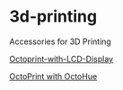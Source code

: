 # 3d-printing
Accessories for 3D Printing

[Octoprint-with-LCD-Display](https://github.com/Slowlyer/raspberry-LCD/wiki/Octoprint-with-LCD-Display)

[OctoPrint with OctoHue](https://github.com/Slowlyer/raspberry-LCD/wiki/Octoprint-with-OctaHue-(PhilipsHue))
